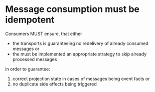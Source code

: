 # Message consumption must be idempotent

Consumers MUST ensure, that either

- the transports is guaranteeing no redelivery of already consumed messages or
- the must be implemented an appropriate strategy to skip already processed messages

in order to guarantee:

1. correct projection state in cases of messages being event facts or
2. no duplicate side effects being triggered
